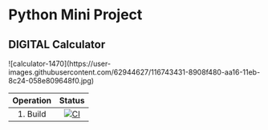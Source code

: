 <h1> Python Mini Project</h1>
<h2>  DIGITAL Calculator </h2>
![calculator-1470](https://user-images.githubusercontent.com/62944627/116743431-8908f480-aa16-11eb-8c24-058e809648f0.jpg)

|Operation|Status|
|:---:|:---:|
|1. Build|[![CI](https://github.com/Devishakti2230/260292_miniProject/actions/workflows/main.yml/badge.svg)](https://github.com/Devishakti2230/260292_miniProject/actions/workflows/main.yml)|
